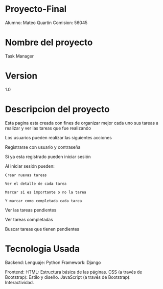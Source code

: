# Proyecto-Final

Alumno: Mateo Quartin
Comision: 56045

# Nombre del proyecto 
Task Manager

# Version
1.0

# Descripcion del proyecto

Esta pagina esta creada con fines de organizar mejor cada uno sus tareas a realizar y ver las tareas que fue realizando 

Los usuarios pueden realizar las siguientes acciones 

Registrarse con usuario y contraseña

Si ya esta registrado pueden iniciar sesión

Al iniciar sesión pueden:

    Crear nuevas tareas
    
    Ver el detalle de cada tarea
    
    Marcar si es importante o no la tarea
    
    Y marcar como completada cada tarea
    
Ver las tareas pendientes

Ver tareas completadas

Buscar tareas que tienen pendientes 

# Tecnologia Usada
Backend:
Lenguaje: Python
Framework: Django

Frontend:
HTML: Estructura básica de las páginas.
CSS (a través de Bootstrap): Estilo y diseño.
JavaScript (a través de Bootstrap): Interactividad.


